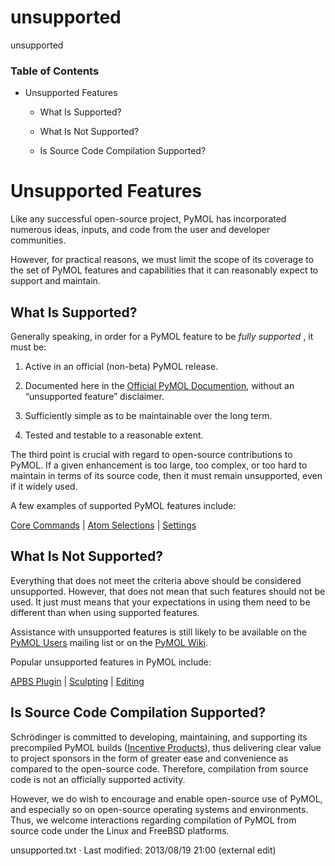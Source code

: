 # unsupported

unsupported

### Table of Contents

  * Unsupported Features

    * What Is Supported?

    * What Is Not Supported?

    * Is Source Code Compilation Supported?




# Unsupported Features

Like any successful open-source project, PyMOL has incorporated numerous ideas, inputs, and code from the user and developer communities. 

However, for practical reasons, we must limit the scope of its coverage to the set of PyMOL features and capabilities that it can reasonably expect to support and maintain. 

## What Is Supported?

Generally speaking, in order for a PyMOL feature to be _fully supported_ , it must be: 

  1. Active in an official (non-beta) PyMOL release.

  2. Documented here in the [Official PyMOL Documention](/dokuwiki/doku.php?id=start "start"), without an “unsupported feature” disclaimer.

  3. Sufficiently simple as to be maintainable over the long term.

  4. Tested and testable to a reasonable extent.




The third point is crucial with regard to open-source contributions to PyMOL. If a given enhancement is too large, too complex, or too hard to maintain in terms of its source code, then it must remain unsupported, even if it widely used. 

A few examples of supported PyMOL features include: 

[Core Commands](/dokuwiki/doku.php?id=command:core_set "command:core_set") | [Atom Selections](/dokuwiki/doku.php?id=selection "selection") | [Settings](/dokuwiki/doku.php?id=setting "setting")

## What Is Not Supported?

Everything that does not meet the criteria above should be considered unsupported. However, that does not mean that such features should not be used. It just must means that your expectations in using them need to be different than when using supported features. 

Assistance with unsupported features is still likely to be available on the [PyMOL Users](http://sourceforge.net/mail/?group_id=4546 "http://sourceforge.net/mail/?group_id=4546") mailing list or on the [PyMOL Wiki](http://pymolwiki.org "http://pymolwiki.org"). 

Popular unsupported features in PyMOL include: 

[APBS Plugin](/dokuwiki/doku.php?id=apbs "apbs") | [Sculpting](/dokuwiki/doku.php?id=sculpting "sculpting") | [Editing](/dokuwiki/doku.php?id=editing "editing")

## Is Source Code Compilation Supported?

Schrödinger is committed to developing, maintaining, and supporting its precompiled PyMOL builds ([Incentive Products](/dokuwiki/doku.php?id=ip "ip")), thus delivering clear value to project sponsors in the form of greater ease and convenience as compared to the open-source code. Therefore, compilation from source code is not an officially supported activity. 

However, we do wish to encourage and enable open-source use of PyMOL, and especially so on open-source operating systems and environments. Thus, we welcome interactions regarding compilation of PyMOL from source code under the Linux and FreeBSD platforms. 

unsupported.txt · Last modified: 2013/08/19 21:00 (external edit)
